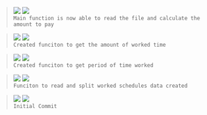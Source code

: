 > ![](https://img.shields.io/badge/Jun_07,_2022-black) ![](https://img.shields.io/badge/v0.5.0-FEAT-blue)  
> `Main function is now able to read the file and calculate the amount to pay`

> ![](https://img.shields.io/badge/Jun_07,_2022-black) ![](https://img.shields.io/badge/v0.4.0-FEAT-blue)  
> `Created funciton to get the amount of worked time`

> ![](https://img.shields.io/badge/Jun_07,_2022-black) ![](https://img.shields.io/badge/v0.3.0-FEAT-blue)  
> `Created funciton to get period of time worked`

> ![](https://img.shields.io/badge/Jun_07,_2022-black) ![](https://img.shields.io/badge/v0.2.0-FEAT-blue)  
> `Funciton to read and split worked schedules data created`

> ![](https://img.shields.io/badge/Jun_07,_2022-black) ![](https://img.shields.io/badge/v0.1.0-FEAT-blue)  
> `Initial Commit`